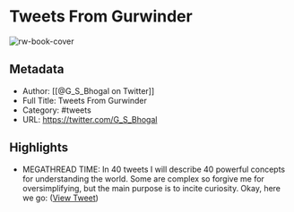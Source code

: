 # Tweets From Gurwinder

![rw-book-cover](https://pbs.twimg.com/profile_images/892907338868211713/NKyetTq5.jpg)

## Metadata
- Author: [[@G_S_Bhogal on Twitter]]
- Full Title: Tweets From Gurwinder
- Category: #tweets
- URL: https://twitter.com/G_S_Bhogal

## Highlights
- MEGATHREAD TIME: In 40 tweets I will describe 40 powerful concepts for understanding the world. Some are complex so forgive me for oversimplifying, but the main purpose is to incite curiosity. Okay, here we go: ([View Tweet](https://twitter.com/G_S_Bhogal/status/1225561131122597896))
